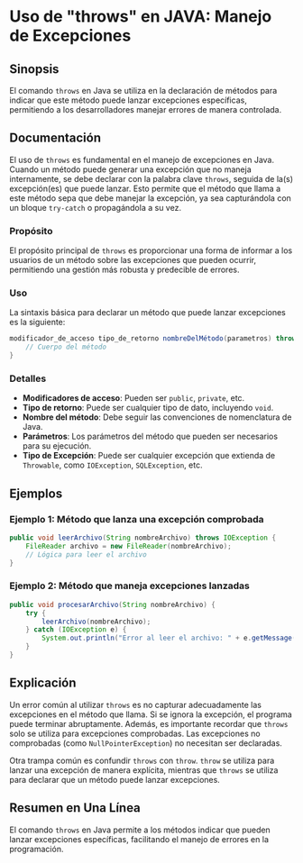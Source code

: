 <!--
Meta Description: # Uso de "throws" en JAVA: Manejo de Excepciones ## Sinopsis El comando `throws` en Java se utiliza en la declaración de métodos para indicar que este...
Meta Keywords: que, método, throws, excepciones, java
-->

# Uso de "throws" en JAVA: Manejo de Excepciones

## Sinopsis
El comando `throws` en Java se utiliza en la declaración de métodos para indicar que este método puede lanzar excepciones específicas, permitiendo a los desarrolladores manejar errores de manera controlada.

## Documentación
El uso de `throws` es fundamental en el manejo de excepciones en Java. Cuando un método puede generar una excepción que no maneja internamente, se debe declarar con la palabra clave `throws`, seguida de la(s) excepción(es) que puede lanzar. Esto permite que el método que llama a este método sepa que debe manejar la excepción, ya sea capturándola con un bloque `try-catch` o propagándola a su vez.

### Propósito
El propósito principal de `throws` es proporcionar una forma de informar a los usuarios de un método sobre las excepciones que pueden ocurrir, permitiendo una gestión más robusta y predecible de errores.

### Uso
La sintaxis básica para declarar un método que puede lanzar excepciones es la siguiente:

```java
modificador_de_acceso tipo_de_retorno nombreDelMétodo(parametros) throws TipoDeExcepción1, TipoDeExcepción2 {
    // Cuerpo del método
}
```

### Detalles
- **Modificadores de acceso**: Pueden ser `public`, `private`, etc.
- **Tipo de retorno**: Puede ser cualquier tipo de dato, incluyendo `void`.
- **Nombre del método**: Debe seguir las convenciones de nomenclatura de Java.
- **Parámetros**: Los parámetros del método que pueden ser necesarios para su ejecución.
- **Tipo de Excepción**: Puede ser cualquier excepción que extienda de `Throwable`, como `IOException`, `SQLException`, etc.

## Ejemplos
### Ejemplo 1: Método que lanza una excepción comprobada

```java
public void leerArchivo(String nombreArchivo) throws IOException {
    FileReader archivo = new FileReader(nombreArchivo);
    // Lógica para leer el archivo
}
```

### Ejemplo 2: Método que maneja excepciones lanzadas

```java
public void procesarArchivo(String nombreArchivo) {
    try {
        leerArchivo(nombreArchivo);
    } catch (IOException e) {
        System.out.println("Error al leer el archivo: " + e.getMessage());
    }
}
```

## Explicación
Un error común al utilizar `throws` es no capturar adecuadamente las excepciones en el método que llama. Si se ignora la excepción, el programa puede terminar abruptamente. Además, es importante recordar que `throws` solo se utiliza para excepciones comprobadas. Las excepciones no comprobadas (como `NullPointerException`) no necesitan ser declaradas.

Otra trampa común es confundir `throws` con `throw`. `throw` se utiliza para lanzar una excepción de manera explícita, mientras que `throws` se utiliza para declarar que un método puede lanzar excepciones.

## Resumen en Una Línea
El comando `throws` en Java permite a los métodos indicar que pueden lanzar excepciones específicas, facilitando el manejo de errores en la programación.